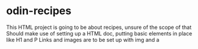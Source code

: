# odin-recipes

This HTML project is going to be about recipes, unsure of the scope of that
Should make use of setting up a HTML doc, putting basic elements in place like H1 and P
Links and images are to be set up with img and a